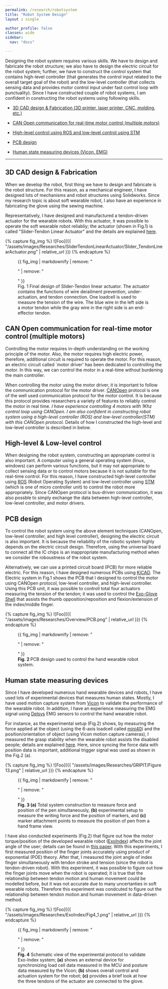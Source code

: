 ```yaml
---
permalink: /research/robotsystem
title: "Robot System Design"
layout : single

author_profile: false
classes: wide
sidebar:
  nav: "docs"

---
```


Designing the robot system requires various skills. We have to design and fabricate the robot structure; we also have to design the electric circuit for the robot system; further, we have to construct the control system that contains high-level controller (that generates the control input related to the overall target goal of the robot) and the low-level controller (that collects sensing data and provides motor control input under fast control loop with punctuality). Since I have constructed couple of robot systems, I am confident in constructing the robot systems using following skills.

- [3D CAD design & Fabrication (3D printer, laser printer, CNC, molding, etc.)][3D CAD design]

- [CAN Open communication for real-time motor control (multiple motors)][CANOpen]

- [High-level control using ROS and low-level control using STM][Control]

- [PCB design][PCB design]

- [Human state measuring devices (Vicon, EMG)][State measuring]


---
## 3D CAD design & Fabrication

When we develop the robot, first thing we have to design and fabricate is the robot structure. For this reason, as a mechanical engineer, I have designed lots of mechanisms and robot structures using Solidworks. Since my research topic is about soft wearable robot, I also have an experience in fabricating the glove using the sewing machine.

Representatively, I have designed and manufactured a tendon-driven actuator for the wearable robots. With this actuator, it was possible to operate the soft wearable robot reliabliy; the actuator (shown in Fig.1) is called "Slider-Tendon Linear Actuator" and the details are explained [here][Actuator]. 

{% capture fig_img %}
![Foo]({{ "/assets/images/Researches/SliderTendonLinearActuator/Slider_TendonLinearActuator.png" | relative_url }})
{% endcapture %}

<figure>
  {{ fig_img | markdownify | remove: "<p>" | remove: "</p>" }}
  <figcaption>Fig. 1 Final design of Slider-Tendon linear actuator. The actuator contains the functions of wire derailment prevention, under-actuation, and tendon connection. One loadcell is used to measure the tension of the wire. The blue wire in the left side is a motor tendon while the gray wire in the right side is an end-effector tendon.</figcaption>
</figure>

## CAN Open communication for real-time motor control (multiple motors)

Controlling the motor requires in-depth understanding on the working principle of the motor. Also, the motor requires high electric power, therefore, additional circuit is required to operate the motor. For this reason, an electric circuit called `motor driver' has been dedicated to controlling the motor. In this way, we can control the motor in a real-time without burdening the main controller. 

When controlling the motor using the motor driver, it is important to follow the communication protocol for the motor driver. [CANOpen][cia_link] protocol is one of the well used communication protocol for the motor control. It is because this protocol provides researchers a variety of features to reliably control the motor in real time. *I have experience controlling 4 motors with 1Khz control loop using CANOpen. I am also confident in constructing robot system using a high-level controller (ROS) and low-level controller(STM) with this CANOpen protocol.* Details of how I constructed the high-level and low-level controller is described in below.

## High-level & Low-level control

When designing the robot system, constructing an appropriate control is also important. A computer using a general operating system (linux, windows) can perform various functions, but it may not appropriate to collect sensing data or to control motors because it is not suitable for the real-time control. For this reason, I have constructed high-level controller using [ROS][ROS] (Robot Operating System) and low-level controller using [STM][STM] (which is one of micro controller unit) to control the robot more appropriately. Since CANOpen protocol is bus-driven communication, it was also possble to simply exchange the data between high-level controller, low-level controller, and motor drivers. 

## PCB design
To control the robot system using the above element techniques (CANOpen, low-level controller, and high level controller), designing the electric circuit is also important. It is because the reliability of the robotic system highly depends on the electric circuit design. Therefore, using the universal board to connect all the IC chips is an inappropriate manufacturing method when we consider the roboustness of the robot system.

Alternatively, we can use a printed circuit board (PCB) for more reliable electric. For this reason, I have designed numerous PCBs using [KiCAD][KiCAD_link]. The Electric system in Fig.1 shows the PCB that I designed to control the motor using CANOpen protocol, low-level controller, and high-level controller. Using this PCB unit, it was possible to controll total four actuators measuring the tension of the tendon; it was used to control the [Exo-Glove Shell][Exo-Glove_shell] that assists the thumb opposition/reposition and flexion/extension of the index/middle finger.

{% capture fig_img %}
![Foo]({{ "/assets/images/Researches/Overview/PCB.png" | relative_url }})
{% endcapture %}

<figure>
  {{ fig_img | markdownify | remove: "<p>" | remove: "</p>" }}
  <figcaption><b>Fig. 2 </b> PCB design used to control the hand wearable robot system.</figcaption>
</figure>

## Human state measuring devices
Since I have developed numerous hand wearable devices and robots, I have used lots of experimental devices that measures human states. Mostly, I have used motion capture system from [Vicon][vicon_link] to validate the performance of the wearable robot. 
In addition, I have an experience measuring the EMG signal using [Delsys][Delsys] EMG sensors to control the hand wearable robot. 

For instance, as the experimental setup (Fig.2) shows, by measuring the force applied at the object (using the 6-axis loadcell called [mini40][mini40]) and the position/orientation of object (using Vicon motion capture cameras), I measured the grasp stability when the wearable robot assists the disabled people; details are explained [here][JNER_pdf]. Here, since syncing the force data with position data is important, additional trigger signal was used as shown in the Fig.2 (a).

{% capture fig_img %}
![Foo]({{ "/assets/images/Researches/GRIPIT/Figure 13.png" | relative_url }})
{% endcapture %}

<figure>
  {{ fig_img | markdownify | remove: "<p>" | remove: "</p>" }}
  <figcaption><b>Fig. 3 (a)</b> Total system construction to measure force and position of the pen simultaneously, <b>(b)</b> experimental setup to measure the writing force and the position of markers, and <b>(c)</b> marker attachment points to measure the position of pen from a hand frame view.</figcaption>
</figure>

I have also conducted experiments (Fig.2) that figure out how the motor torque/position of the developed wearable robot ([ExoIndex][ExoIndex]) affects the joint angle of the user; details can be found in [this paper][Sensors_pdf]. With this experiments, I first measured position of the finger joints accurately using product of exponential (POE) theory. After that, I measured the joint angle of index finger simultaneously with tendon stroke and tension (since the robot is tendon-driven robot). With this experiment, it was possible to figure out how the finger joints move when the robot is operated; it is true that the relationship between tendon motion and human movement could be modelled before, but it was not accurate due to many uncertanties in soft wearable robots. Therefore this experiment was condcuted to figure out the relationship between tendon motion and human movement in data-driven method.

{% capture fig_img %}
![Foo]({{ "/assets/images/Researches/ExoIndex/Fig4_1.png" | relative_url }})
{% endcapture %}

<figure>
  {{ fig_img | markdownify | remove: "<p>" | remove: "</p>" }}
  <figcaption><b>Fig. 4</b> Schematic view of the experimental protocol to validate Exo-Index system; <b>(a)</b> shows an external device for synchronizing load cell data measured in the MCU and posture data measured by the Vicon; <b>(b)</b> shows overall control and actuation system for the robot; <b>(c)</b> provides a brief look at how the three tendons of the actuator are connected to the glove.
</figcaption>
</figure>

[Tmech_pdf]:https://github.com/bc-kim/bc-kim.github.io/blob/master/assets/Publications/Slider-Tendon_Linear_Actuator_With_Under-Actuation_and_Fast-Connection_for_Soft_Wearable_Robots.pdf
[Tmech_link]: https://ieeexplore.ieee.org/document/9314058 
[3D CAD design]: /research/robotsystem#3d-cad-design--fabrication
[up]: /research/robotsystem
[Actuator]: /research/actuator
[CANOpen]: /research/robotsystem#can-open-communication-for-real-time-motor-control-multiple-motors
[PCB design]: /research/robotsystem#pcb-design
[Control]: /research/robotsystem#high-level--low-level-control
[State measuring]: /research/robotsystem#human-state-measuring-devices
[cia_link]: https://www.can-cia.org/canopen/
[vicon_link]: https://www.vicon.com
[KiCAD_link]: https://kicad.org
[Exo-Glove_shell]: /research/exogloveshell
[ExoIndex]: /research/exogloveindex
[Delsys]: https://delsys.com
[mini40]: https://www.ati-ia.com/products/ft/ft_models.aspx?id=mini40
[JNER_pdf]:https://github.com/bc-kim/bc-kim.github.io/blob/master/assets/Publications/Kim%20et%20al.%20-%202017%20-%20Development%20and%20assessment%20of%20a%20hand%20assist%20device%20GRIPIT.pdf
[Sensors_pdf]:https://github.com/bc-kim/bc-kim.github.io/blob/master/assets/Publications/Kim%2C%20Ryu%2C%20Cho%20-%202020%20-%20Joint%20Angle%20Estimation%20of%20a%20Tendon-driven%20Soft%20Wearable%20Robot%20through%20a%20Tension%20and%20Stroke%20Measurement.pdf
[ros]: https://www.ros.org
[STM]: https://www.st.com/content/st_com/en.html